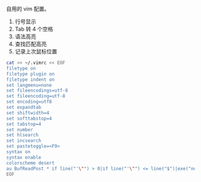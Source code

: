 自用的 vim 配置。

1. 行号显示
2. Tab 转 4 个空格
3. 语法高亮
4. 查找匹配高亮
5. 记录上次鼠标位置

```bash
cat >> ~/.vimrc << EOF
filetype on
filetype plugin on
filetype indent on 
set langmenu=none
set fileencodings=utf-8
set fileencoding=utf-8
set encoding=utf8
set expandtab
set shiftwidth=4
set softtabstop=4
set tabstop=4
set number
set hlsearch
set incsearch
set pastetoggle=<F9>
syntax on
syntax enable
colorscheme desert
au BufReadPost * if line("'\"") > 0|if line("'\"") <= line("$")|exe("norm '\"")|else|exe "norm $"|endif|endif
EOF
```
